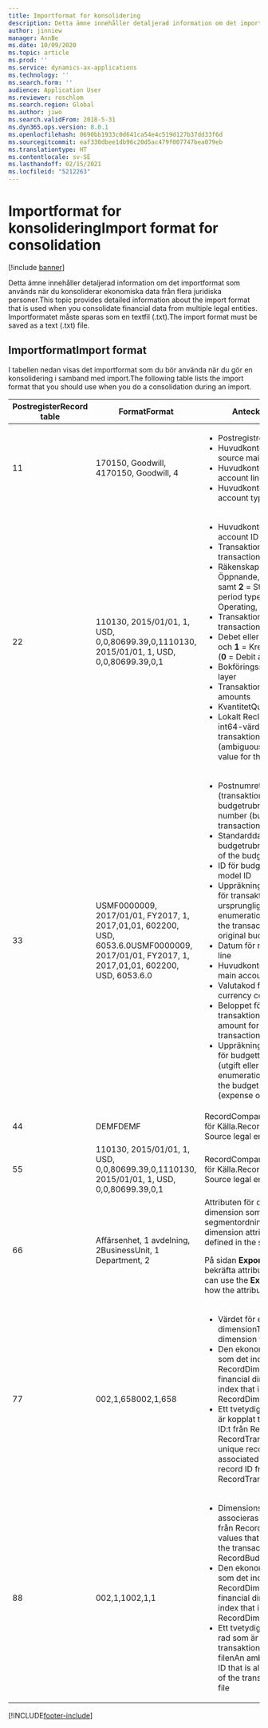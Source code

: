 ```yaml
---
title: Importformat for konsolidering
description: Detta ämne innehåller detaljerad information om det importformat som används när du konsoliderar ekonomiska data från flera juridiska personer.
author: jinniew
manager: AnnBe
ms.date: 10/09/2020
ms.topic: article
ms.prod: ''
ms.service: dynamics-ax-applications
ms.technology: ''
ms.search.form: ''
audience: Application User
ms.reviewer: roschlom
ms.search.region: Global
ms.author: jiwo
ms.search.validFrom: 2018-5-31
ms.dyn365.ops.version: 8.0.1
ms.openlocfilehash: 0690bb1933c0d641ca54e4c519d127b37dd33f6d
ms.sourcegitcommit: eaf330dbee1db96c20d5ac479f007747bea079eb
ms.translationtype: HT
ms.contentlocale: sv-SE
ms.lasthandoff: 02/15/2021
ms.locfileid: "5212263"
---
```

# <a name="import-format-for-consolidation"></a><span data-ttu-id="6628f-103">Importformat for konsolidering</span><span class="sxs-lookup"><span data-stu-id="6628f-103">Import format for consolidation</span></span>

[!include [banner](../includes/banner.md)]

<span data-ttu-id="6628f-104">Detta ämne innehåller detaljerad information om det importformat som används när du konsoliderar ekonomiska data från flera juridiska personer.</span><span class="sxs-lookup"><span data-stu-id="6628f-104">This topic provides detailed information about the import format that is used when you consolidate financial data from multiple legal entities.</span></span> <span data-ttu-id="6628f-105">Importformatet måste sparas som en textfil (.txt).</span><span class="sxs-lookup"><span data-stu-id="6628f-105">The import format must be saved as a text (.txt) file.</span></span>

## <a name="import-format"></a><span data-ttu-id="6628f-106">Importformat</span><span class="sxs-lookup"><span data-stu-id="6628f-106">Import format</span></span>

<span data-ttu-id="6628f-107">I tabellen nedan visas det importformat som du bör använda när du gör en konsolidering i samband med import.</span><span class="sxs-lookup"><span data-stu-id="6628f-107">The following table lists the import format that you should use when you do a consolidation during an import.</span></span>

| <span data-ttu-id="6628f-108">Postregister</span><span class="sxs-lookup"><span data-stu-id="6628f-108">Record table</span></span> | <span data-ttu-id="6628f-109">Format</span><span class="sxs-lookup"><span data-stu-id="6628f-109">Format</span></span> | <span data-ttu-id="6628f-110">Anteckningar</span><span class="sxs-lookup"><span data-stu-id="6628f-110">Notes</span></span> |
|--------------|---------|-------|
| <span data-ttu-id="6628f-111">1</span><span class="sxs-lookup"><span data-stu-id="6628f-111">1</span></span>            | <span data-ttu-id="6628f-112">170150, Goodwill, 4</span><span class="sxs-lookup"><span data-stu-id="6628f-112">170150, Goodwill, 4</span></span> | <ul><li><span data-ttu-id="6628f-113">Postregistret</span><span class="sxs-lookup"><span data-stu-id="6628f-113">The record table</span></span></li><li><span data-ttu-id="6628f-114">Huvudkonto-ID för källa</span><span class="sxs-lookup"><span data-stu-id="6628f-114">The source main account ID</span></span></li><li><span data-ttu-id="6628f-115">Huvudkontoraden</span><span class="sxs-lookup"><span data-stu-id="6628f-115">The main account line</span></span></li><li><span data-ttu-id="6628f-116">Huvudkontotypen</span><span class="sxs-lookup"><span data-stu-id="6628f-116">The main account type</span></span></li></ul> |
| <span data-ttu-id="6628f-117">2</span><span class="sxs-lookup"><span data-stu-id="6628f-117">2</span></span>            | <span data-ttu-id="6628f-118">110130, 2015/01/01, 1, USD, 0,0,80699.39,0,1</span><span class="sxs-lookup"><span data-stu-id="6628f-118">110130, 2015/01/01, 1, USD, 0,0,80699.39,0,1</span></span> | <ul><li><span data-ttu-id="6628f-119">Huvudkonto-ID</span><span class="sxs-lookup"><span data-stu-id="6628f-119">The main account ID</span></span></li><li><span data-ttu-id="6628f-120">Transaktionsdatumet</span><span class="sxs-lookup"><span data-stu-id="6628f-120">The transaction date</span></span></li><li><span data-ttu-id="6628f-121">Räkenskapsperiodtyp (**0** = Öppnande, **1** = Verksamhet, samt **2** = Stängning)</span><span class="sxs-lookup"><span data-stu-id="6628f-121">The fiscal period type (**0** = Opening, **1** = Operating, and **2** = Closing)</span></span></li><li><span data-ttu-id="6628f-122">Transaktionsvalutan</span><span class="sxs-lookup"><span data-stu-id="6628f-122">The transaction currency</span></span></li><li><span data-ttu-id="6628f-123">Debet eller kredit (**0** = Debet och **1** = Kredit)</span><span class="sxs-lookup"><span data-stu-id="6628f-123">Debit or credit (**0** = Debit and **1** = Credit)</span></span></li><li><span data-ttu-id="6628f-124">Bokföringsskikt</span><span class="sxs-lookup"><span data-stu-id="6628f-124">The posting layer</span></span></li><li><span data-ttu-id="6628f-125">Transaktionsbelopp</span><span class="sxs-lookup"><span data-stu-id="6628f-125">Transaction amounts</span></span></li><li><span data-ttu-id="6628f-126">Kvantitet</span><span class="sxs-lookup"><span data-stu-id="6628f-126">Quantity</span></span></li><li><span data-ttu-id="6628f-127">Lokalt RecID (tvetydigt, unikt int64-värde för transaktionen)</span><span class="sxs-lookup"><span data-stu-id="6628f-127">The local RecID (ambiguous, unique int64 value for the transaction)</span></span></li></ul> |
| <span data-ttu-id="6628f-128">3</span><span class="sxs-lookup"><span data-stu-id="6628f-128">3</span></span>            | <span data-ttu-id="6628f-129">USMF0000009, 2017/01/01, FY2017, 1, 2017,01,01, 602200, USD, 6053.6.0</span><span class="sxs-lookup"><span data-stu-id="6628f-129">USMF0000009, 2017/01/01, FY2017, 1, 2017,01,01, 602200, USD, 6053.6.0</span></span> | <ul><li><span data-ttu-id="6628f-130">Postnumret (transaktionsnummer för budgetrubrik)</span><span class="sxs-lookup"><span data-stu-id="6628f-130">The entry number (budget header transaction number)</span></span></li><li><span data-ttu-id="6628f-131">Standarddatum för budgetrubrik</span><span class="sxs-lookup"><span data-stu-id="6628f-131">The default date of the budget header</span></span></li><li><span data-ttu-id="6628f-132">ID för budgetmodell</span><span class="sxs-lookup"><span data-stu-id="6628f-132">The budget model ID</span></span></li><li><span data-ttu-id="6628f-133">Uppräkningens heltalsvärde för transaktionstypen (tomt, ursprunglig budget o.s.v.)</span><span class="sxs-lookup"><span data-stu-id="6628f-133">The enumeration integer value for the transaction type (blank, original budget, and so on)</span></span></li><li><span data-ttu-id="6628f-134">Datum för raden</span><span class="sxs-lookup"><span data-stu-id="6628f-134">The date of the line</span></span></li><li><span data-ttu-id="6628f-135">Huvudkonto-ID för raden</span><span class="sxs-lookup"><span data-stu-id="6628f-135">The main account ID for the line</span></span></li><li><span data-ttu-id="6628f-136">Valutakod för raden</span><span class="sxs-lookup"><span data-stu-id="6628f-136">The currency code for the line</span></span></li><li><span data-ttu-id="6628f-137">Beloppet för raden i transaktionsvalutan</span><span class="sxs-lookup"><span data-stu-id="6628f-137">The amount for the line, in the transaction currency</span></span></li><li><span data-ttu-id="6628f-138">Uppräkningens heltalsvärde för budgettypen för raden (utgift eller intäkt)</span><span class="sxs-lookup"><span data-stu-id="6628f-138">The enumeration integer value for the budget type for the line (expense or revenue)</span></span></li></ul> |
| <span data-ttu-id="6628f-139">4</span><span class="sxs-lookup"><span data-stu-id="6628f-139">4</span></span>            | <span data-ttu-id="6628f-140">DEMF</span><span class="sxs-lookup"><span data-stu-id="6628f-140">DEMF</span></span> | <span data-ttu-id="6628f-141">RecordCompany är juridisk person för Källa.</span><span class="sxs-lookup"><span data-stu-id="6628f-141">RecordCompany is the Source legal entity.</span></span> |
| <span data-ttu-id="6628f-142">5</span><span class="sxs-lookup"><span data-stu-id="6628f-142">5</span></span>            | <span data-ttu-id="6628f-143">110130, 2015/01/01, 1, USD, 0,0,80699.39,0,1</span><span class="sxs-lookup"><span data-stu-id="6628f-143">110130, 2015/01/01, 1, USD, 0,0,80699.39,0,1</span></span> | <span data-ttu-id="6628f-144">RecordCompany är juridisk person för Källa.</span><span class="sxs-lookup"><span data-stu-id="6628f-144">RecordCompany is the Source legal entity.</span></span> |
| <span data-ttu-id="6628f-145">6</span><span class="sxs-lookup"><span data-stu-id="6628f-145">6</span></span>            | <span data-ttu-id="6628f-146">Affärsenhet, 1 avdelning, 2</span><span class="sxs-lookup"><span data-stu-id="6628f-146">BusinessUnit, 1 Department, 2</span></span> | <span data-ttu-id="6628f-147">Attributen för den ekonomiska dimension som har definierats i segmentordningen.</span><span class="sxs-lookup"><span data-stu-id="6628f-147">The financial dimension attributes that are defined in the segment order.</span></span><p><span data-ttu-id="6628f-148">På sidan **Exportera** kan du bekräfta attributdefinitionerna.</span><span class="sxs-lookup"><span data-stu-id="6628f-148">You can use the **Export** page to verify how the attributes are defined.</span></span></p> |
| <span data-ttu-id="6628f-149">7</span><span class="sxs-lookup"><span data-stu-id="6628f-149">7</span></span>            | <span data-ttu-id="6628f-150">002,1,658</span><span class="sxs-lookup"><span data-stu-id="6628f-150">002,1,658</span></span> | <ul><li><span data-ttu-id="6628f-151">Värdet för ekonomisk dimension</span><span class="sxs-lookup"><span data-stu-id="6628f-151">The financial dimension value</span></span></li><li><span data-ttu-id="6628f-152">Den ekonomiska dimensionen, som det index som anges i RecordDimensions</span><span class="sxs-lookup"><span data-stu-id="6628f-152">The financial dimension, as the index that is provided in RecordDimensions</span></span></li><li><span data-ttu-id="6628f-153">Ett tvetydigt, unikt post-ID som är kopplat till det unika post-ID:t från RecordTrans eller RecordTrans2</span><span class="sxs-lookup"><span data-stu-id="6628f-153">An ambiguous, unique record ID that is associated with the unique record ID from RecordTrans or RecordTrans2</span></span></li></ul> |
| <span data-ttu-id="6628f-154">8</span><span class="sxs-lookup"><span data-stu-id="6628f-154">8</span></span>            | <span data-ttu-id="6628f-155">002,1,1</span><span class="sxs-lookup"><span data-stu-id="6628f-155">002,1,1</span></span> | <ul><li><span data-ttu-id="6628f-156">Dimensionsvärden som associeras med transaktionen från RecordBudget</span><span class="sxs-lookup"><span data-stu-id="6628f-156">Dimension values that are associated with the transaction from RecordBudget</span></span></li><li><span data-ttu-id="6628f-157">Den ekonomiska dimensionen, som det index som anges i RecordDimensions</span><span class="sxs-lookup"><span data-stu-id="6628f-157">The financial dimension, as the index that is provided in RecordDimensions</span></span></li><li><span data-ttu-id="6628f-158">Ett tvetydigt post-ID för den rad som är justerad efter transaktionsradernas ordning i filen</span><span class="sxs-lookup"><span data-stu-id="6628f-158">An ambiguous line record ID that is aligned with the order of the transaction lines in the file</span></span></li></ul> |


[!INCLUDE[footer-include](../../includes/footer-banner.md)]